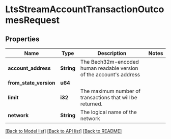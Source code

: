 # LtsStreamAccountTransactionOutcomesRequest

## Properties

Name | Type | Description | Notes
------------ | ------------- | ------------- | -------------
**account_address** | **String** | The Bech32m-encoded human readable version of the account's address | 
**from_state_version** | **u64** |  | 
**limit** | **i32** | The maximum number of transactions that will be returned. | 
**network** | **String** | The logical name of the network | 

[[Back to Model list]](../README.md#documentation-for-models) [[Back to API list]](../README.md#documentation-for-api-endpoints) [[Back to README]](../README.md)



